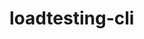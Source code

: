 # loadtesting-cli

[](https://user-images.githubusercontent.com/47012273/203878754-9faf2b07-7cef-4cdd-8fbd-60df6239f84a.webm)
